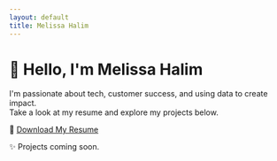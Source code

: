```yaml
---
layout: default
title: Melissa Halim
---
```


# 👋 Hello, I'm Melissa Halim

I'm passionate about tech, customer success, and using data to create impact.  
Take a look at my resume and explore my projects below.

📄 [Download My Resume](Melissa%20Halim's%20Resume.pdf)

✨ Projects coming soon.
